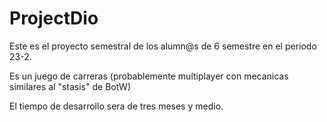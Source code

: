 # ProjectDio
Este es el proyecto semestral de los alumn@s de 6 semestre en el periodo 23-2.

Es un juego de carreras (probablemente multiplayer con mecanicas similares al "stasis" de BotW)

El tiempo de desarrollo sera de tres meses y medio.
